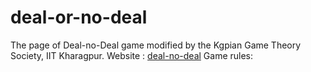 # deal-or-no-deal

The page of Deal-no-Deal game modified by the Kgpian Game Theory Society, IIT Kharagpur.
Website : [deal-no-deal](https://utsab-2010.github.io/deal-or-no-deal/)
Game rules:
